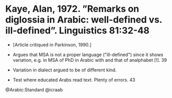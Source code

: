 # Kaye, Alan, 1972. ”Remarks on diglossia in Arabic: well-defined vs. ill-defined”. Linguistics 81:32-48

- [Article critiqued in Parkinson, 1990.]

- Argues that MSA is not a proper language ("ill-defined") since it shows variation, e.g. in MSA of PhD in Arabic with and that of analphabet [!]. 39  

- Variation in dialect argued to be of different kind. 

- Test where educated Arabs read text. Plenty of errors. 43

@Arabic:Standard
@icraab
